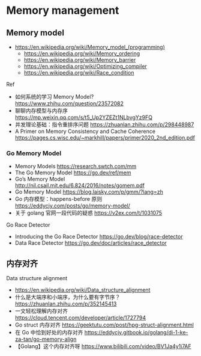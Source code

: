 # Memory management

## Memory model
- https://en.wikipedia.org/wiki/Memory_model_(programming)
  - https://en.wikipedia.org/wiki/Memory_ordering
  - https://en.wikipedia.org/wiki/Memory_barrier
  - https://en.wikipedia.org/wiki/Optimizing_compiler
  - https://en.wikipedia.org/wiki/Race_condition

Ref
- 如何系统的学习 Memory Model? https://www.zhihu.com/question/23572082
- 聊聊内存模型与内存序 https://mp.weixin.qq.com/s/t5_Up2YZEZt1NLbvgYz9FQ
- 并发理论基础：指令重排序问题 https://zhuanlan.zhihu.com/p/298448987
- A Primer on Memory Consistency and Cache Coherence https://pages.cs.wisc.edu/~markhill/papers/primer2020_2nd_edition.pdf

### Go Memory Model
- Memory Models https://research.swtch.com/mm
- The Go Memory Model https://go.dev/ref/mem
- Go’s Memory Model http://nil.csail.mit.edu/6.824/2016/notes/gomem.pdf
- Go Memory Model https://blog.laisky.com/p/gmm/?lang=zh
- Go 内存模型：happens-before 原则 https://eddycjy.com/posts/go/memory-model/
- 关于 golang 官网一段代码的疑惑 https://v2ex.com/t/1031075


Go Race Detector
- Introducing the Go Race Detector https://go.dev/blog/race-detector
- Data Race Detector https://go.dev/doc/articles/race_detector

## 内存对齐
Data structure alignment
- https://en.wikipedia.org/wiki/Data_structure_alignment
- 什么是大端序和小端序，为什么要有字节序？https://zhuanlan.zhihu.com/p/352145413
- 一文轻松理解内存对齐 https://cloud.tencent.com/developer/article/1727794
- Go struct 内存对齐 https://geektutu.com/post/hpg-struct-alignment.html
- 在 Go 中恰到好处的内存对齐 https://eddycjy.gitbook.io/golang/di-1-ke-za-tan/go-memory-align
- 【Golang】这个内存对齐呀 https://www.bilibili.com/video/BV1Ja4y1i7AF
